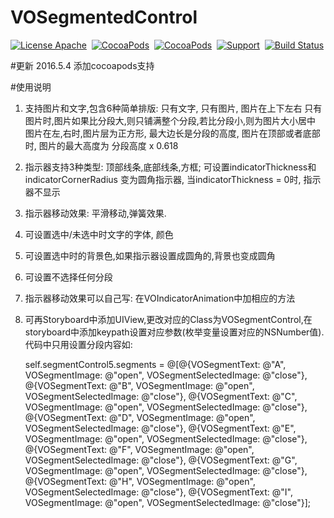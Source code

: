 # VOSegmentedControl
[![License Apache](http://img.shields.io/cocoapods/l/VOSegmentedControlDemo.svg?style=flat)](https://raw.githubusercontent.com/pozi119/VOSegmentedControlDemo/master/LICENSE)&nbsp;
[![CocoaPods](http://img.shields.io/cocoapods/v/VOSegmentedControlDemo.svg?style=flat)](http://cocoapods.org/?q=VOSegmentedControlDemo)&nbsp;
[![CocoaPods](http://img.shields.io/cocoapods/p/VOSegmentedControlDemo.svg?style=flat)](http://cocoapods.org/?q=VOSegmentedControlDemo)&nbsp;
[![Support](https://img.shields.io/badge/support-iOS%207%2B%20-blue.svg?style=flat)](https://www.apple.com/nl/ios/)&nbsp;
[![Build Status](https://travis-ci.org/pozi119/VOSegmentedControlDemo.svg?branch=master)](https://travis-ci.org/pozi119/VOSegmentedControlDemo)

#更新
2016.5.4 添加cocoapods支持

#使用说明
1. 支持图片和文字,包含6种简单排版: 只有文字, 只有图片, 图片在上下左右
     只有图片时,图片如果比分段大,则只铺满整个分段,若比分段小,则为图片大小居中
    图片在左,右时,图片层为正方形, 最大边长是分段的高度,
    图片在顶部或者底部时, 图片的最大高度为 分段高度 x 0.618
  
2. 指示器支持3种类型: 顶部线条,底部线条,方框; 可设置indicatorThickness和indicatorCornerRadius 变为圆角指示器, 当indicatorThickness = 0时, 指示器不显示

3. 指示器移动效果: 平滑移动,弹簧效果.

4. 可设置选中/未选中时文字的字体, 颜色

5. 可设置选中时的背景色,如果指示器设置成圆角的,背景也变成圆角

6. 可设置不选择任何分段

7. 指示器移动效果可以自己写: 在VOIndicatorAnimation中加相应的方法

8. 可再Storyboard中添加UIView,更改对应的Class为VOSegmentControl,在storyboard中添加keypath设置对应参数(枚举变量设置对应的NSNumber值).代码中只用设置分段内容如:

    self.segmentControl5.segments = @[@{VOSegmentText: @"A", VOSegmentImage: @"open", VOSegmentSelectedImage: @"close"},
                                      @{VOSegmentText: @"B", VOSegmentImage: @"open", VOSegmentSelectedImage: @"close"},
                                      @{VOSegmentText: @"C", VOSegmentImage: @"open", VOSegmentSelectedImage: @"close"},
                                      @{VOSegmentText: @"D", VOSegmentImage: @"open", VOSegmentSelectedImage: @"close"},
                                      @{VOSegmentText: @"E", VOSegmentImage: @"open", VOSegmentSelectedImage: @"close"},
                                      @{VOSegmentText: @"F", VOSegmentImage: @"open", VOSegmentSelectedImage: @"close"},
                                      @{VOSegmentText: @"G", VOSegmentImage: @"open", VOSegmentSelectedImage: @"close"},
                                      @{VOSegmentText: @"H", VOSegmentImage: @"open", VOSegmentSelectedImage: @"close"},
                                      @{VOSegmentText: @"I", VOSegmentImage: @"open", VOSegmentSelectedImage: @"close"}];
                                      

